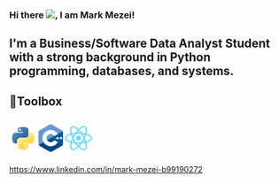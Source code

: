 ### Hi there <img src="https://raw.githubusercontent.com/MartinHeinz/MartinHeinz/master/wave.gif" width="30px">, I am Mark Mezei! 
I'm a Business/Software Data Analyst Student with a strong background in Python programming, databases, and systems.
---

🧰Toolbox
---
<img src="https://github.com/devicons/devicon/blob/master/icons/python/python-original.svg" alt="Python logo" width="50" height="50"><img src="https://github.com/devicons/devicon/blob/master/icons/cplusplus/cplusplus-original.svg" alt="CPP logo" width="50"><img src="https://github.com/devicons/devicon/blob/master/icons/react/react-original.svg" alt="React logo" width="50">
---
https://www.linkedin.com/in/mark-mezei-b99190272
<!--
**MarkTiborM/MarkTiborM** is a ✨ _special_ ✨ repository because its `README.md` (this file) appears on your GitHub profile.

Here are some ideas to get you started:

- 🔭 I’m currently working on ...
- 🌱 I’m currently learning ...
- 👯 I’m looking to collaborate on ...
- 🤔 I’m looking for help with ...
- 💬 Ask me about ...
- 📫 How to reach me: ...
- 😄 Pronouns: ...
- ⚡ Fun fact: ...
-->
